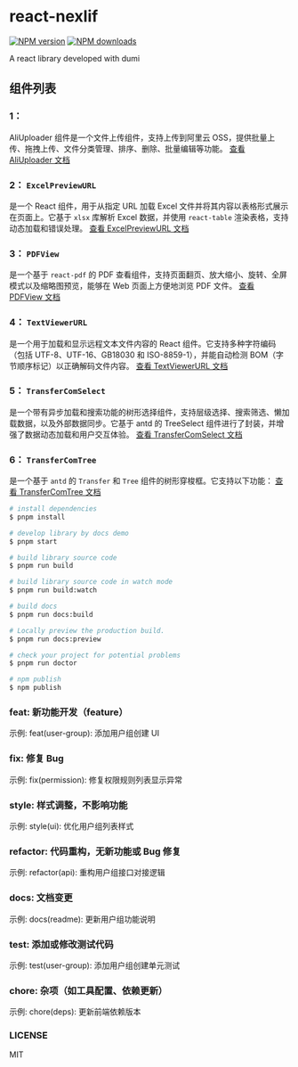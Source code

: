 # react-nexlif

[![NPM version](https://img.shields.io/npm/v/react-nexlif.svg?style=flat)](https://npmjs.org/package/react-nexlif)
[![NPM downloads](http://img.shields.io/npm/dm/react-nexlif.svg?style=flat)](https://npmjs.org/package/react-nexlif)

A react library developed with dumi

## 组件列表

### 1：

AliUploader 组件是一个文件上传组件，支持上传到阿里云 OSS，提供批量上传、拖拽上传、文件分类管理、排序、删除、批量编辑等功能。
[查看 AliUploader 文档](http://nexlif.xiaoyaoai.fun/components/ali-uploader)

### 2： `ExcelPreviewURL`

是一个 React 组件，用于从指定 URL 加载 Excel 文件并将其内容以表格形式展示在页面上。它基于 `xlsx` 库解析 Excel 数据，并使用 `react-table` 渲染表格，支持动态加载和错误处理。
[查看 ExcelPreviewURL 文档](http://nexlif.xiaoyaoai.fun/components/excel-preview-url)

### 3： `PDFView`

是一个基于 `react-pdf` 的 PDF 查看组件，支持页面翻页、放大缩小、旋转、全屏模式以及缩略图预览，能够在 Web 页面上方便地浏览 PDF 文件。
[查看 PDFView 文档](http://nexlif.xiaoyaoai.fun/components/pdf-view)

### 4： `TextViewerURL`

是一个用于加载和显示远程文本文件内容的 React 组件。它支持多种字符编码（包括 UTF-8、UTF-16、GB18030 和 ISO-8859-1），并能自动检测 BOM（字节顺序标记）以正确解码文件内容。
[查看 TextViewerURL 文档](http://nexlif.xiaoyaoai.fun/components/text-viewer-url)

### 5： `TransferComSelect`

是一个带有异步加载和搜索功能的树形选择组件，支持层级选择、搜索筛选、懒加载数据，以及外部数据同步。它基于 antd 的 TreeSelect 组件进行了封装，并增强了数据动态加载和用户交互体验。
[查看 TransferComSelect 文档](http://nexlif.xiaoyaoai.fun/components/transfer-com-select)

### 6： `TransferComTree`

是一个基于 `antd` 的 `Transfer` 和 `Tree` 组件的树形穿梭框。它支持以下功能：
[查看 TransferComTree 文档](http://nexlif.xiaoyaoai.fun/components/transfer-com-tree)

```bash
# install dependencies
$ pnpm install

# develop library by docs demo
$ pnpm start

# build library source code
$ pnpm run build

# build library source code in watch mode
$ pnpm run build:watch

# build docs
$ pnpm run docs:build

# Locally preview the production build.
$ pnpm run docs:preview

# check your project for potential problems
$ pnpm run doctor

# npm publish
$ npm publish
```

### feat: 新功能开发（feature）

示例: feat(user-group): 添加用户组创建 UI

### fix: 修复 Bug

示例: fix(permission): 修复权限规则列表显示异常

### style: 样式调整，不影响功能

示例: style(ui): 优化用户组列表样式

### refactor: 代码重构，无新功能或 Bug 修复

示例: refactor(api): 重构用户组接口对接逻辑

### docs: 文档变更

示例: docs(readme): 更新用户组功能说明

### test: 添加或修改测试代码

示例: test(user-group): 添加用户组创建单元测试

### chore: 杂项（如工具配置、依赖更新）

示例: chore(deps): 更新前端依赖版本

### LICENSE

MIT
